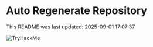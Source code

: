 # Auto Regenerate Repository

This README was last updated: 2025-09-01 17:07:37

 ![TryHackMe](https://tryhackme.com/badge/533634)